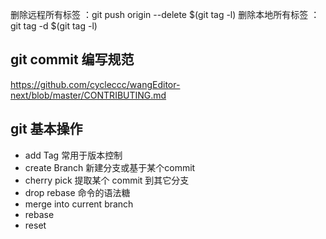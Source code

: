 删除远程所有标签 ：git push origin --delete $(git tag -l)
删除本地所有标签 ：git tag -d $(git tag -l)
## git commit 编写规范
https://github.com/cycleccc/wangEditor-next/blob/master/CONTRIBUTING.md

## git 基本操作
- add Tag
	常用于版本控制
- create Branch
	新建分支或基于某个commit
- cherry  pick
	提取某个 commit 到其它分支
- drop
	rebase 命令的语法糖
- merge into current branch
- rebase
- reset
